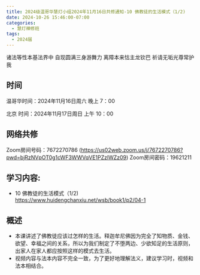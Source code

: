 ```yaml
---
title: 2024级温哥华慧灯小组2024年11月16日共修通知-10 佛教徒的生活模式（1/2)
date: 2024-10-26 15:46:00-07:00
categories:
  - 慧灯禅修班
tags:
  - 2024届
---
```

诸法等性本基法界中 自现圆满三身游舞力
离障本来怙主龙钦巴 祈请无垢光尊常护我

## 时间


温哥华时间：2024年11月16日周六 晚上 7：00

北京 时间：2024年11月17日周日 上午 10：00


## 网络共修
Zoom房间号码：7672270786  (https://us02web.zoom.us/j/7672270786?pwd=bjRzNVpOT0g1cWF3WWVqVE1PZzlWZz09)
Zoom房间密码：19621211


## 学习内容:

-  10 佛教徒的生活模式（1/2) <https://www.huidengchanxiu.net/wsb/book1/p2/04-1>



## 概述 
- 本课讲述了佛教徒应该过怎样的生活。释迦牟尼佛因为完全了知物质、金钱、欲望、幸福之间的关系，所以为我们制定了不堕两边、少欲知足的生活原则，出家人在家人都应按照这样的模式去生活。
- 视频内容与法本内容不完全一致，为了更好地理解法义，建议学习时，视频和法本相结合。
